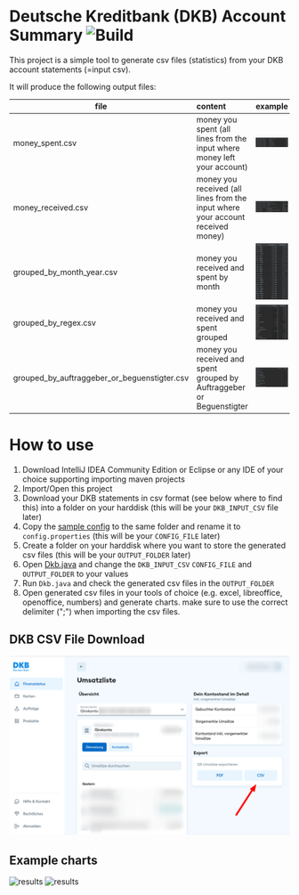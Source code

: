 # Deutsche Kreditbank (DKB) Account Summary ![Build](https://github.com/niesfisch/dkb_summary/actions/workflows/build_and_test.yml/badge.svg)

This project is a simple tool to generate csv files (statistics) from your DKB account statements (=input csv).

It will produce the following output files:

| file                 | content                                                                         | example                                   |
|----------------------|:--------------------------------------------------------------------------------|-------------------------------------------|
| money_spent.csv      | money you spent (all lines from the input where money left your account)        | ![](doc/result_money_spent.png)           |  
| money_received.csv   | money you received (all lines from the input where your account received money) | ![](doc/result_money_received.png)        |  
| grouped_by_month_year.csv | money you received and spent by month                                           | ![](doc/result_grouped_by_month_year.png)      |  
| grouped_by_regex.csv | money you received and spent grouped                                            | ![](doc/result_grouped_by_regex.png)      |  
| grouped_by_auftraggeber_or_beguenstigter.csv| money you received and spent grouped by Auftraggeber or Beguenstigter           | ![](doc/result_grouped_by_begu_auftr.png) |


# How to use

1. Download IntelliJ IDEA Community Edition or Eclipse or any IDE of your choice supporting importing maven projects
2. Import/Open this project
3. Download your DKB statements in csv format (see below where to find this) into a folder on your harddisk (this will be your ```DKB_INPUT_CSV``` file later)
4. Copy the [sample config](src/test/resources/test.config) to the same folder and rename it to ```config.properties``` (this will be your ```CONFIG_FILE``` later)
5. Create a folder on your harddisk where you want to store the generated csv files (this will be your ```OUTPUT_FOLDER``` later)
6. Open [Dkb.java](src/main/java/de/marcelsauer/bank/Dkb.java) and change the ```DKB_INPUT_CSV``` ```CONFIG_FILE``` and ```OUTPUT_FOLDER``` to your values 
7. Run ```Dkb.java``` and check the generated csv files in the ```OUTPUT_FOLDER```
8. Open generated csv files in your tools of choice (e.g. excel, libreoffice, openoffice, numbers) and generate charts. make sure to use the correct delimiter (";") when importing the csv files.

## DKB CSV File Download

![dkb](./doc/dkb_csv_export.png "DKB CSV Export")


## Example charts

![results](./doc/graph_by_month.png "Example Chart \"by month\"")
![results](./doc/graph_by_regex.png "Example Chart \"by regex\"")
